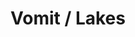 ---
ee_id: '4278'
site: '1'
type: '2'
long_id: 2015-064 Vomit / Lakes
url: 2015-064-vomit-lakes
year: '2015'
medium: 1920x1080 H.264/MPEG-4 Part 10 looped digital file (from 11 lossless TIF masters),
  media player, 70” flatscreen, armature, various cables
commission:
add_credit:
dims: 79 x 36.5 x 11 inches
pitch:
ps:
live_url:
related:
title: Vomit / Lakes
youtube:
imgs: vomit-lakes-2015-064-full-database-ih.jpg
subheading:
year2: '2015'
download:
add_credits:
related_code:
! '':
layout: things-i-made
---